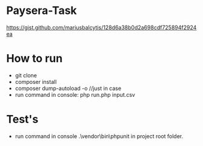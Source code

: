 # Paysera-Task
https://gist.github.com/mariusbalcytis/128d6a38b0d2a698cdf725894f2924ea
# How to run
- git clone
- composer install
- composer dump-autoload -o //just in case
- run command in console: php run.php input.csv
# Test's
- run command in console .\vendor\bin\phpunit in project root folder.
